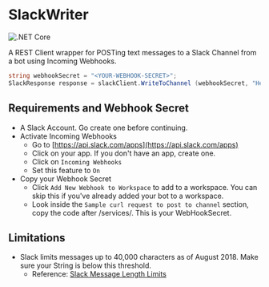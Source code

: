 # SlackWriter
![.NET Core](https://github.com/githubacct54385/SlackWriter/workflows/.NET%20Core/badge.svg)

A REST Client wrapper for POSTing text messages to a Slack Channel from a bot using Incoming Webhooks.

```cs
string webhookSecret = "<YOUR-WEBHOOK-SECRET>";
SlackResponse response = slackClient.WriteToChannel (webhookSecret, "Hello World!");
```

## Requirements and Webhook Secret
- A Slack Account.  Go create one before continuing.
- Activate Incoming Webhooks
  - Go to [https://api.slack.com/apps](https://api.slack.com/apps)
  - Click on your app.  If you don't have an app, create one.
  - Click on `Incoming Webhooks`
  - Set this feature to `On`
- Copy your Webhook Secret
  - Click `Add New Webhook to Workspace` to add to a workspace.  You can skip this if you've already added your bot to a workspace.
  - Look inside the `Sample curl request to post to channel` section, copy the code after /services/.  This is your WebHookSecret.

## Limitations
- Slack limits messages up to 40,000 characters as of August 2018.  Make sure your String is below this threshold. 
  - Reference: [Slack Message Length Limits](https://api.slack.com/changelog/2018-04-truncating-really-long-messages)
